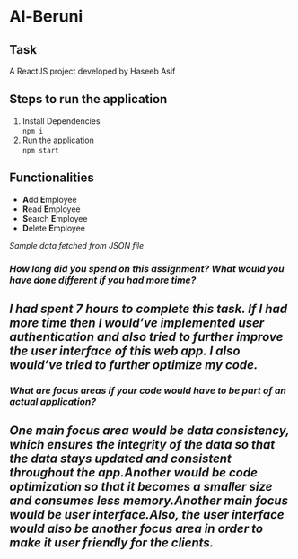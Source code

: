 # Al-Beruni 

## Task

A ReactJS project developed by Haseeb Asif

## Steps to run the application

<ol>
    <li>Install Dependencies<br>
        <code>npm i</code>
    </li>
    <li>
        Run the application
        <br>
        <code>npm start</code>
    </li>   
</ol>

## Functionalities

<ul>
    <li><b>A</b>dd <b>E</b>mployee</li>
    <li><b>R</b>ead <b>E</b>mployee</li>
    <li><b>S</b>earch <b>E</b>mployee</li>
    <li><b>D</b>elete <b>E</b>mployee</li>
</ul>

<i>Sample data fetched from JSON file

<Questions>

<h3>How long did you spend on this assignment? What would you have done different if you had more time?</h3>

<h2>I had spent 7 hours to complete this task. If I had more time then I would’ve implemented user authentication and also tried to further improve the user interface of this web app. I also would’ve tried to further optimize my code.</h2>

<h3>What are focus areas if your code would have to be part of an actual application?</h3>

<h2>One main focus area would be data consistency, which ensures the integrity of the data so that the data stays updated and consistent throughout the app.Another would be code optimization so that it becomes a smaller size and consumes less memory.Another main focus would be user interface.Also, the user interface would also be another focus area in order to make it user friendly for the clients.</h2>